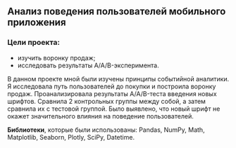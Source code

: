 ## Анализ поведения пользователей мобильного приложения

### Цели проекта:  
- изучить воронку продаж;
-  исследовать результаты A/A/B-эксперимента.

В данном проекте мной были изучены принципы событийной аналитики. 
Я исследовала путь пользователей до покупки и построила воронку продаж. 
Проанализировала результаты A/A/B-теста введения новых шрифтов. Сравнила 2 контрольных группы между собой, а затем сравнила их с тестовой группой.
Было выявлено, что новый шрифт не окажет значительного влияния на поведение пользователей.

**Библиотеки**, которые были использованы: Pandas, NumPy, Math, Matplotlib, Seaborn, Plotly, SciPy, Datetime.
